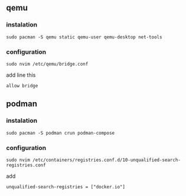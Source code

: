 ## qemu
### instalation
```
sudo pacman -S qemu static qemu-user qemu-desktop net-tools
```
### configuration
```
sudo nvim /etc/qemu/bridge.conf
```
add line this
```
allow bridge
```
## podman
### instalation
```
sudo pacman -S podman crun podman-compose
```
### configuration
```
sudo nvim /etc/containers/registries.conf.d/10-unqualified-search-registries.conf
```
add
```
unqualified-search-registries = ["docker.io"]
```
